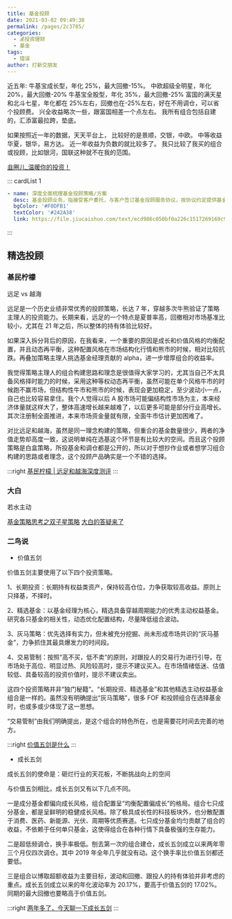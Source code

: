 ```yaml
---
title: 基金投顾
date: 2021-03-02 09:49:38
permalink: /pages/2c3785/
categories:
  - 💰投资理财
  - 基金
tags:
  - 错误
author: 打新交朋友
---
```

近五年:
牛基宝成长型，年化 25%，最大回撤-15%。
中欧超级全明星，年化 20%，最大回撤-20%
牛基宝全股型，年化 35%，最大回撤-25%
富国的满天星和北斗七星，年化都在 25%左右，回撤也在-25%左右，好在不用调仓，可以省个投顾费。
兴全收益略次一些，跟富国相差一个点左右。
我所有组合包括自建的，汇添富最拉跨，垫底。

如果按照近一年的数据，天天平台上，
比较好的是景顺，交银，中欧。
中等收益华夏，银华，易方达。
近一年收益为负数的就比较多了。
我只比较了我买的组合或投顾，比如银河，国联这种就不在我的范围。

[韭圈儿_温暖你的投资！](https://funddb.cn/community/comments_details/27827)

::: cardList 1

```yaml
- name: 深度全面梳理基金投顾策略/方案
  desc: 基金投顾业务，指接受客户委托，与客户签订基金投顾服务协议，按协议约定提供基金投资组合策略建议，代客户作出具体基金投资品种、数量和买卖时机的决策，并代客户执行基金产品申购、赎回、转换等交易申请。2019 年 10 月中国证监会发布《关于做好公开募集证券投资基金投资顾问业务试点工作的通知》，截至目前已有 54 家（22 家基金/26 家券商/3 家第三方/3 家银行）基金投顾业务试点机构。
  bgColor: '#F0DFB1'
  textColor: '#242A38'
  link: https://file.jiucaishuo.com/text/ecd986c050bf0a226c1517269169c9e6.pdf  
```

:::

## 精选投顾

### 基民柠檬

远足 vs 越海

远足是一个历史业绩非常优秀的投顾策略，长达 7 年，穿越多次牛熊验证了策略主理人的投资能力。长期来看，远足的一个特点是夏普率高，回撤相对市场基准比较小，尤其在 21 年之后，所以整体的持有体验比较好。

如果深入拆分背后的原因，在我看来，一个重要的原因是成长和价值风格的均衡配置，并且动态再平衡，这种配置风格在市场结构化行情和熊市的时候，相对比较抗跌。再叠加策略主理人挑选基金经理贡献的 alpha，进一步增厚组合的收益率。

我觉得策略主理人的组合构建思路和理念是很值得大家学习的，尤其当自己不太具备风格择时能力的时候，采用这种等权动态再平衡，虽然可能在单个风格牛市的时候跑不赢市场，但结构性牛市和熊市的时候，表现会更加稳定，至少波动小一点，自己也比较容易拿住。我个人觉得以后 A 股市场可能偏结构性市场为主，本来经济体量就这样大了，整体高速增长越来越难了，以后更多可能是部分行业高增长。其次注册制全面推进，本来市场资金量就有限，全面牛市估计更加困难了。

对比远足和越海，虽然是同一理念构建的策略，但重合的基金数量很少，两者的净值走势却高度一致，这说明单纯在选基这个环节是有比较大的空间。而且这个投顾策略是白盒策略，所投基金和调仓都是公开的，所以对于想抄作业或者想学习组合构建的思路或者理念，这个投顾产品确实是一个不错的选择。

:::right
[基民柠檬 | 远足和越海深度测评](https://mp.weixin.qq.com/s/wY6a7Y2mGYpTyLbo-TinGQ)
:::

### 大白

若水主动

[基金策略思考之双子星策略](https://mp.weixin.qq.com/s/xb2F6O9TVucx6E31Ils8Mg)
[大白的答疑来了](https://mp.weixin.qq.com/s/Zax5mqh5fv8cuagcgtvcVQ)

### 二鸟说

- 价值五剑

价值五剑主要使用了以下四个投资策略。

1、长期投资：长期持有权益类资产，保持较高仓位，力争获取较高收益。原则上只择基，不择时。

2、精选基金：以基金经理为核心，精选具备穿越周期能力的优秀主动权益基金。研究各只基金的相关性，动态优化配置结构，尽量降低组合波动。

3、灰马策略：优先选择有实力，但未被充分挖掘、尚未形成市场共识的“灰马基金”，力争抓住其最具爆发力的时间段。

4、交易管制：按照“高不买，低不卖”的原则，对跟投人的交易行为进行引导。在市场处于高位、明显过热、风险较高时，提示不建议买入。在市场情绪低迷、估值较低、具备较高的投资价值时，提示不建议卖出。

这四个投资策略并非“独门秘籍”。“长期投资、精选基金”和其他精选主动权益基金组合是一样的。虽然没有明确提出“灰马策略”，很多 FOF 和投顾组合在选择基金时，也或多或少体现了这一思想。

“交易管制”由我们明确提出，是这个组合的特色所在，也是需要花时间去完善的地方。

:::right
[价值五剑是什么](https://mp.weixin.qq.com/s/h7I4nXG0UjeNe2-sETLeOA)
:::

- 成长五剑

成长五剑的使命是：砸烂行业的天花板，不断挑战向上的空间

与价值五剑相比，成长五剑又有以下几点不同。

一是成分基金都偏向成长风格，组合配置呈“均衡配置偏成长”的格局。组合七只成分基金，都是呈鲜明的稳健成长风格。除了极具成长性的科技板块外，也分散配置于消费、医药、新能源、光伏、周期等优质赛道。七只成分基金均匀贡献了组合的收益，不依赖于任何单只基金，这使得组合在各种行情下具备极强的生存能力。

二是超低频调仓，换手率极低。刨去第一次的组合建仓，成长五剑成立以来两年零三个月仅四次调仓。其中 2019 年全年几乎就没有动。这个换手率比价值五剑都还要低。

三是组合以博取超额收益为主要目标，波动和回撤、跟投人的持有体验并非考虑的重点。成长五剑成立以来的年化波动率为 20.17%，要高于价值五剑的 17.02%。同期的最大回撤也要略高于价值五剑。

:::right
[两年多了，今天聊一下成长五剑](https://mp.weixin.qq.com/s/aTL2oO2dIqzVgkWol8tmzA)
:::
